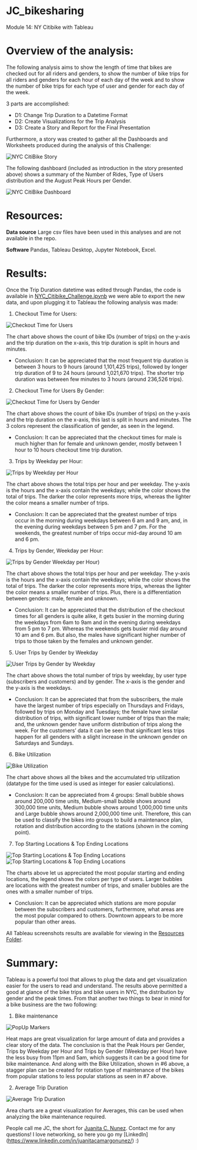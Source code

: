 # JC_bikesharing
Module 14: NY Citibike with Tableau

# Overview of the analysis:

The following analysis aims to show the length of time that bikes are checked out for all riders and genders, to show the number of bike trips for all riders and genders for each hour of each day of the week and to show the number of bike trips for each type of user and gender for each day of the week.

3 parts are accomplished:

- D1: Change Trip Duration to a Datetime Format
- D2: Create Visualizations for the Trip Analysis
- D3: Create a Story and Report for the Final Presentation

Furthermore, a story was created to gather all the Dashboards and Worksheets produced during the analysis of this Challenge:

![NYC CitiBike Story](/__Resources/TableauNYCCitiBikeStory.gif)

The following dashboard (included as introduction in the story presented above) shows a summary of the Number of Rides, Type of Users distribution and the August Peak Hours per Gender.

![NYC CitiBike Dashboard](/__Resources/NYCCitiBikeDashboard.jpg)

# Resources:
 
  **Data source** Large csv files have been used in this analyses and are not available in the repo. 

  **Software** Pandas, Tableau Desktop, Jupyter Notebook, Excel.

# Results:

Once the Trip Duration datetime was edited through Pandas, the code is available in [NYC_Citibike_Challenge.ipynb](https://github.com/juanitacosmica/JC_bikesharing/NYC_Citibike_Challenge.ipynb) we were able to export the new data, and upon plugging it to Tableau the following analysis was made:

1. Checkout Time for Users:

![Checkout Time for Users](/__Resources/CheckoutTimesForUsers.jpg)

The chart above shows the count of bike IDs (number of trips) on the y-axis and the trip duration on the x-axis, this trip duration is split in hours and minutes. 

- Conclusion: It can be appreciated that the most frequent trip duration is between 3 hours to 9 hours (around 1,101,425 trips), followed by longer trip duration of 9 to 24 hours (around 1,021,670 trips). The shorter trip duration was between few minutes to 3 hours (around 236,526 trips).

2. Checkout Time for Users By Gender:

![Checkout Time for Users by Gender](/__Resources/CheckoutTimesByGender.jpg)

The chart above shows the count of bike IDs (number of trips) on the y-axis and the trip duration on the x-axis, this last is split in hours and minutes. The 3 colors represent the classification of gender, as seen in the legend.

- Conclusion: It can be appreciated that the checkout times for male is much higher than for female and unknown gender, mostly between 1 hour to 10 hours checkout time trip duration.

3. Trips by Weekday per Hour:

![Trips by Weekday per Hour](/__Resources/TripsByWeekdayPerHour.jpg)

The chart above shows the total trips per hour and per weekday. The y-axis is the hours and the x-axis contain the weekdays; while the color shows the total of trips. The darker the color represents more trips, whereas the lighter the color means a smaller number of trips. 

- Conclusion: It can be appreciated that the greatest number of trips occur in the morning during weekdays between 6 am and 9 am, and, in the evening during weekdays between 5 pm and 7 pm. For the weekends, the greatest number of trips occur mid-day around 10 am and 6 pm.

4. Trips by Gender, Weekday per Hour:

![Trips by Gender Weekday per Hour)](/__Resources/TripsByGenderWeekdayPerHour.jpg)

The chart above shows the total trips per hour and per weekday. The y-axis is the hours and the x-axis contain the weekdays; while the color shows the total of trips. The darker the color represents more trips, whereas the lighter the color means a smaller number of trips. Plus, there is a differentiation between genders: male, female and unknown. 

- Conclusion: It can be appreciated that the distribution of the checkout times for all genders is quite alike, it gets busier in the morning during the weekdays from 6am to 9am and in the evening during weekdays from 5 pm to 7 pm. Whereas the weekends gets busier mid day around 10 am and 6 pm. But also, the males have significant higher number of trips to those taken by the females and unknown gender.

5. User Trips by Gender by Weekday

![User Trips by Gender by Weekday](/__Resources/TripsByGenderByWeekday.jpg)

The chart above shows the total number of trips by weekday, by user type (subscribers and customers) and by gender. The x-axis is the gender and the y-axis is the weekdays. 

- Conclusion: It can be appreciated that from the subscribers, the male have the largest number of trips especially on Thursdays and Fridays, followed by trips on Monday and Tuesdays; the female have similar distribution of trips, with significant lower number of trips than the male; and, the unknown gender have uniform distribution of trips along the week. For the customers’ data it can be seen that significant less trips happen for all genders with a slight increase in the unknown gender on Saturdays and Sundays.

6. Bike Utilization

![Bike Utilization](/__Resources/BikeUtilization.jpg)

The chart above shows all the bikes and the accumulated trip utilization (datatype for the time used is used as integer for easier calculations).
- Conclusion: It can be appreciated from 4 groups: Small bubble shows around 200,000 time units, Medium-small bubble shows around 300,000 time units, Medium bubble shows around 1,000,000 time units and Large bubble shows around 2,000,000 time unit. Therefore, this can be used to classify the bikes into groups to build a maintenance plan, rotation and distribution according to the stations (shown in the coming point).

7. Top Starting Locations & Top Ending Locations

![Top Starting Locations & Top Ending Locations](/__Resources/TopStartingLocations.jpg)
![Top Starting Locations & Top Ending Locations](/__Resources/TopEndingLocations.jpg)

The charts above let us appreciated the most popular starting and ending locations, the legend shows the colors per type of users. Larger bubbles are locations with the greatest number of trips, and smaller bubbles are the ones with a smaller number of trips. 
- Conclusion: It can be appreciated which stations are more popular between the subscribers and customers, furthermore, what areas are the most popular compared to others. Downtown appears to be more popular than other areas.

All Tableau screenshots results are available for viewing in the [Resources Folder](https://github.com/juanitacosmica/JC_bikesharing/__Resources).

# Summary:

Tableau is a powerful tool that allows to plug the data and get visualization easier for the users to read and understand. The results above permitted a good at glance of the bike trips and bike users in NYC, the distribution by gender and the peak times. From that another two things to bear in mind for a bike business are the two following: 

1. Bike maintenance

![PopUp Markers](/__Resources/BikeRepairs.jpg)

Heat maps are great visualization for large amount of data and provides a clear story of the data. The conclusion is that the Peak Hours per Gender, Trips by Weekday per Hour and Trips by Gender (Weekday per Hour) have the less busy from 11pm and 5am, which suggests it can be a good time for bike maintenance. And along with the Bike Utilization, shown in #6 above, a stagger plan can be created for rotation type of maintenance of the bikes from popular stations to less popular stations as seen in #7 above.

2. Average Trip Duration

![Average Trip Duration](/__Resources/AverageTripDuration.jpg)

Area charts are a great visualization for Averages, this can be used when analyzing the bike maintenance required.

People call me JC, the short for [Juanita C. Nunez](https://www.linkedin.com/in/juanitacamargonunez/). Contact me for any questions! I love networking, so here you go  my [LinkedIn] (https://www.linkedin.com/in/juanitacamargonunez/) :)

